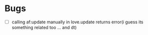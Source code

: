 # Bugs
- [ ] calling af:update manually in love.update returns error(i guess its something related too ... and dt)
